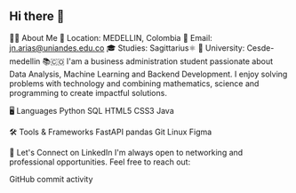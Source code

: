 ## Hi there 👋

<!--
**antonioflorez/antonioflorez** is a ✨ _special_ ✨ repository because its `README.md` (this file) appears on your GitHub profile.

Here are some ideas to get you started:

- 🔭 I’m currently working on ...
- 🌱 I’m currently learning ...
- 👯 I’m looking to collaborate on ...
- 🤔 I’m looking for help with ...
- 💬 Ask me about ...
- 📫 How to reach me: ...
- 😄 Pronouns: ...
- ⚡ Fun fact: ...
-->
🧑‍💻 About Me 📍 Location: MEDELLIN, Colombia 📧 Email: jn.arias@uniandes.edu.co 🎓 Studies: Sagittarius⚛️ 🏫 University: Cesde-medellin 📚🇨🇴 I'am a business administration student passionate about Data Analysis, Machine Learning and Backend Development. I enjoy solving problems with technology and combining mathematics, science and programming to create impactful solutions.

🖥️ Languages Python SQL HTML5 CSS3 Java

🛠️ Tools & Frameworks FastAPI pandas Git Linux Figma

📇 Let's Connect on LinkedIn I'm always open to networking and professional opportunities. Feel free to reach out:

GitHub commit activity
